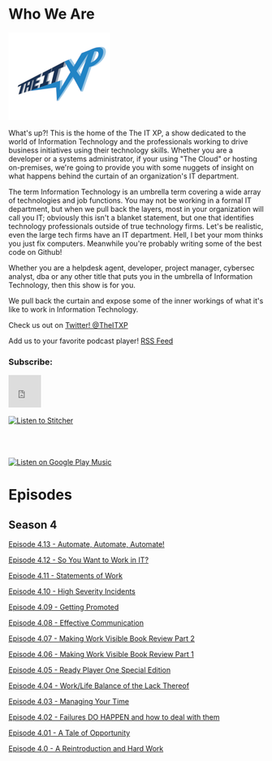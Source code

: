 # Who We Are

![My Logo](/assets/theitxp_twitter.png)

What's up?! This is the home of the The IT XP, a show dedicated to the world of Information Technology
and the professionals working to drive business initiatives using their technology skills. Whether you are a 
developer or a systems administrator, if your using "The Cloud" or hosting on-premises, we're going to provide you 
with some nuggets of insight on what happens behind the curtain of an organization's IT department.

The term Information Technology is an umbrella term covering a wide array of technologies and job functions. You may not be working in
a formal IT department, but when we pull back the layers, most in your organization will call you IT; obviously this isn't a blanket 
statement, but one that identifies technology professionals outside of true technology firms. Let's be realistic, even the large tech
firms have an IT department. Hell, I bet your mom thinks you just fix computers. Meanwhile you're probably writing some of the best code
on Github!

Whether you are a helpdesk agent, developer, project manager, cybersec analyst, dba or any other title that puts you in the umbrella
of Information Technology, then this show is for you.

We pull back the curtain and expose some of the inner workings of what it's like to work in Information Technology.

Check us out on <a href="https://twitter.com/theitxp">Twitter! @TheITXP </a>

Add us to your favorite podcast player!  <a href='http://feeds.soundcloud.com/users/soundcloud:users:134569916/sounds.rss'>RSS Feed</a>

### Subscribe:<br>

<iframe allowtransparency="true" scrolling="no" frameborder="no" src="https://w.soundcloud.com/icon/?url=http%3A%2F%2Fsoundcloud.com%2Ftheitxp&color=white_orange&size=64" style="width: 64px; height: 64px;"></iframe>

<a href="https://www.stitcher.com/s?fid=69160&refid=stpr"><img src="https://secureimg.stitcher.com/promo.assets/badges/Stitcher_Listen_Badge_Color_Dark_BG.png" width="133" height="34" alt="Listen to Stitcher"></a>

<a href="https://itunes.apple.com/us/podcast/the-it-xp/id1330172385?mt=2&app=podcast" style="display:inline-block;overflow:hidden;background:url(https://linkmaker.itunes.apple.com/en-us/badge-lrg.svg?releaseDate=2018-12-04T00:00:00Z&kind=podcast&bubble=podcasts) no-repeat;width:133px;height:34px;"></a>

<a href='https://playmusic.app.goo.gl/?ibi=com.google.PlayMusic&amp;isi=691797987&amp;ius=googleplaymusic&amp;apn=com.google.android.music&amp;link=https://play.google.com/music/m/Iiutjucfg45ityt25ixfhunqrcm?t%3DThe_IT_XP%26pcampaignid%3DMKT-na-all-co-pr-mu-pod-16' rel='nofollow'><img width='125px' alt='Listen on Google Play Music' src='https://play.google.com/intl/en_us/badges-music/images/badges/en_badge_web_music.png'/></a>

# Episodes
## Season 4

<a href="https://soundcloud.com/theitxp/episode-413-automate-automate-automate">Episode 4.13 - Automate, Automate, Automate!</a>

<a href="https://soundcloud.com/theitxp/ep4-12">Episode 4.12 - So You Want to Work in IT?</a>

<a href="https://soundcloud.com/theitxp/episode-411-statements-of-work">Episode 4.11 - Statements of Work</a>

<a href="https://soundcloud.com/theitxp/episode-410-high-severity-incidents">Episode 4.10 - High Severity Incidents</a>

<a href="https://soundcloud.com/theitxp/episode-49-getting-promoted">Episode 4.09 - Getting Promoted</a>
         
<a href="https://soundcloud.com/theitxp/episode-48-public-speaking-skills">Episode 4.08 - Effective Communication</a>

<a href="https://soundcloud.com/theitxp/episode-47-making-work-visible-book-review-pt-2">Episode 4.07 - Making Work Visible Book Review Part 2</a>

<a href="https://soundcloud.com/theitxp/episode-4-6">Episode 4.06 - Making Work Visible Book Review Part 1</a>

<a href="https://soundcloud.com/theitxp/episode-45-ready-player-one-special-edition">Episode 4.05 - Ready Player One Special Edition</a>

<a href="https://soundcloud.com/theitxp/episode-44-worklife-balance-or-the-lack-thereof">Episode 4.04 - Work/Life Balance of the Lack Thereof</a>

<a href="https://soundcloud.com/theitxp/episode-43-manging-your-time">Episode 4.03 - Managing Your Time</a>

<a href="https://soundcloud.com/theitxp/theitxp-ep4-2">Episode 4.02 - Failures DO HAPPEN and how to deal with them</a>

<a href="https://soundcloud.com/theitxp/ep-4-1">Episode 4.01 - A Tale of Opportunity</a>

<a href="https://soundcloud.com/theitxp/episode-4-0">Episode 4.0 - A Reintroduction and Hard Work</a>


